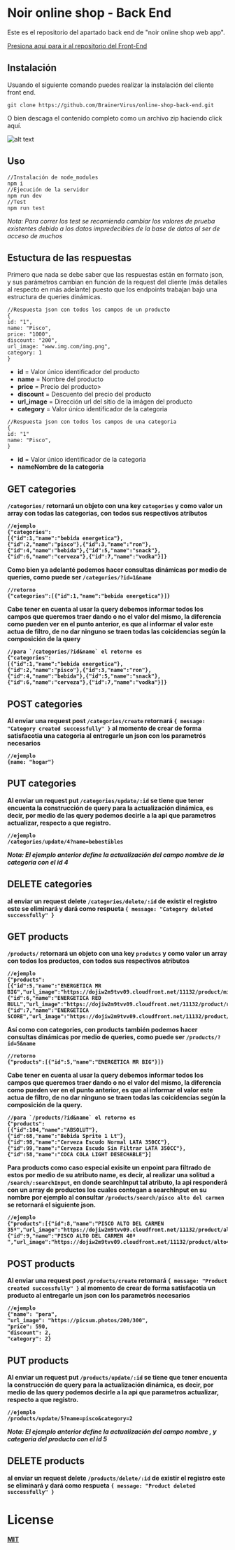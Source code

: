 # Noir online shop - Back End
Este es el repositorio del apartado back end de "noir online shop web app".

<a href="https://github.com/BrainerVirus/online-shop-front-end.git">Presiona aqui para ir al repositorio del Front-End</a>

## Instalación
Usuando el siguiente comando puedes realizar la instalación del cliente front end.

```git clone https://github.com/BrainerVirus/online-shop-back-end.git ```

O bien descaga el contenido completo como un archivo zip haciendo click aquí.

![alt text](https://i.ibb.co/SVV2RdM/descargar-el-proyecto-back-end.png)

## Uso

```
//Instalación de node_modules
npm i
//Ejecución de la servidor
npm run dev
//Test
npm run test
```
*Nota: Para correr los test se recomienda cambiar los valores de prueba existentes debido a los datos impredecibles de la base de datos al ser de acceso de muchos*

## Estuctura de las respuestas
Primero que nada se debe saber que las respuestas están en formato json, y sus parámetros cambian en función de la request del cliente (más detalles al respecto
en más adelante) puesto que los endpoints trabajan bajo una estructura de queries dinámicas.

```
//Respuesta json con todos los campos de un producto
{
id: "1",
name: "Pisco",
price: "1000",
discount: "200",
url_image: "www.img.com/img.png",
category: 1
}
```

<ul>
<li><b>id</b> = Valor único identificador del producto</li>
<li><b>name</b> = Nombre del producto</li>
<li><b>price</b> = Precio del producto></li>
<li><b>discount</b> = Descuento del precio del producto</li>
<li><b>url_image</b> = Dirección url del sitio de la imágen del producto</li>
<li><b>category</b> = Valor único identificador de la categoria</li>
</ul>

```
//Respuesta json con todos los campos de una categoria
{
id: "1"
name: "Pisco",
}
```
<ul>
<li><b>id</b> = Valor único identificador de la categoria</li>
<li><b>name<b/>Nombre de la categoria</li>
</ul>

## GET categories
`/categories/` retornará  un objeto con una key `categories` y como valor un array con todas las categorias, con todos sus respectivos atributos
```
//ejemplo
{"categories":
[{"id":1,"name":"bebida energetica"},
{"id":2,"name":"pisco"},{"id":3,"name":"ron"},
{"id":4,"name":"bebida"},{"id":5,"name":"snack"},
{"id":6,"name":"cerveza"},{"id":7,"name":"vodka"}]}
```
Como bien ya adelanté podemos hacer consultas dinámicas por medio de queries, como puede ser `/categories/?id=1&name`
```
//retorno
{"categories":[{"id":1,"name":"bebida energetica"}]}
````
Cabe tener en cuenta al usar la query debemos informar todos los campos que queremos traer dando o no el valor del mismo, la diferencia como pueden ver en el
punto anterior, es que al informar el valor este actua de filtro, de no dar ninguno se traen todas las coicidencias según la composición de la query
```
//para `/categories/?id&name` el retorno es
{"categories":
[{"id":1,"name":"bebida energetica"},
{"id":2,"name":"pisco"},{"id":3,"name":"ron"},
{"id":4,"name":"bebida"},{"id":5,"name":"snack"},
{"id":6,"name":"cerveza"},{"id":7,"name":"vodka"}]}
```

## POST categories
Al enviar una request post `/categories/create` retornará `{ message: "Category created successfully" }` al momento de crear de forma satisfacotia
una categoria al entregarle un json con los parametrós necesarios

```
//ejemplo
{name: "hogar"}
```

## PUT categories
Al enviar un request put `/categories/update/:id` se tiene que tener encuenta la construcción de query para la actualización
dinámica, es decir, por medio de las query podemos decirle a la api que parametros actualizar, respecto a que registro.

```
//ejemplo
/categories/update/4?name=bebestibles
```
*Nota: El ejemplo anterior define la actualización del campo nombre de la categoria con el id 4*

## DELETE categories
al enviar un request delete `/categories/delete/:id` de existir el registro este se eliminará y dará como respueta
`{ message: "Category deleted successfully" }`

## GET products
`/products/` retornará  un objeto con una key `produtcs` y como valor un array con todos los productos, con todos sus respectivos atributos
```
//ejemplo
{"products":
[{"id":5,"name":"ENERGETICA MR BIG","url_image":"https://dojiw2m9tvv09.cloudfront.net/11132/product/misterbig3308256.jpg","price":1490,"discount":20,"category":1},
{"id":6,"name":"ENERGETICA RED BULL","url_image":"https://dojiw2m9tvv09.cloudfront.net/11132/product/redbull8381.jpg","price":1490,"discount":0,"category":1},
{"id":7,"name":"ENERGETICA SCORE","url_image":"https://dojiw2m9tvv09.cloudfront.net/11132/product/logo7698.png","price":1290,"discount":0,"category":1}]
```
Así como con categories, con products también podemos hacer consultas dinámicas por medio de queries, como puede ser `/products/?id=5&name`
```
//retorno
{"products":[{"id":5,"name":"ENERGETICA MR BIG"}]}
````
Cabe tener en cuenta al usar la query debemos informar todos los campos que queremos traer dando o no el valor del mismo, la diferencia como pueden ver en el
punto anterior, es que al informar el valor este actua de filtro, de no dar ninguno se traen todas las coicidencias según la composición de la query.
```
//para `/products/?id&name` el retorno es
{"products":
[{"id":104,"name":"ABSOLUT"},
{"id":68,"name":"Bebida Sprite 1 Lt"},
{"id":98,"name":"Cerveza Escudo Normal LATA 350CC"},
{"id":99,"name":"Cerveza Escudo Sin Filtrar LATA 350CC"},
{"id":58,"name":"COCA COLA LIGHT DESECHABLE"}]
```
Para products como caso especial exisite un enpoint para filtrado de estos por medio de su atributo name, es decir, al realizar una solitud a
`/search/:searchInput`, en donde searchInput tal atributo, la api responderá con un array de productos los cuales contegan a searchInput en su nombre
por ejemplo al consultar `/products/search/pisco alto del carmen` se retornará el siguiente json.

```
//ejemplo
{"products":[{"id":8,"name":"PISCO ALTO DEL CARMEN 35º","url_image":"https://dojiw2m9tvv09.cloudfront.net/11132/product/alto8532.jpg","price":7990,"discount":10,"category":2},{"id":9,"name":"PISCO ALTO DEL CARMEN 40º ","url_image":"https://dojiw2m9tvv09.cloudfront.net/11132/product/alto408581.jpg","price":5990,"discount":0,"category":2}]}
```


## POST products
Al enviar una request post `/products/create` retornará `{ message: "Product created successfully" }` al momento de crear de forma satisfacotia
un producto al entregarle un json con los parametrós necesarios

```
//ejemplo
{"name": "pera",
"url_image": "https://picsum.photos/200/300",
"price": 590,
"discount": 2,
"category": 2}
```

## PUT products
Al enviar un request put `/products/update/:id` se tiene que tener encuenta la construcción de query para la actualización
dinámica, es decir, por medio de las query podemos decirle a la api que parametros actualizar, respecto a que registro.

```
//ejemplo
/products/update/5?name=pisco&category=2
```
*Nota: El ejemplo anterior define la actualización del campo nombre , y categoria del producto con el id 5*

## DELETE products
al enviar un request delete `/products/delete/:id` de existir el registro este se eliminará y dará como respueta
`{ message: "Product deleted successfully" }`

# License
<a href="https://github.com/BrainerVirus/online-shop-back-end/blob/main/LICENSE.MD">MIT</a>
